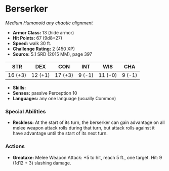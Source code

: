 # Berserker

*Medium* *Humanoid* *any chaotic alignment*

- **Armor Class:** 13 (hide armor)
- **Hit Points:** 67 (9d8+27)
- **Speed:** walk 30 ft.
- **Challenge Rating:** 2 (450 XP)
- **Source:** 5.1 SRD (2015 MM), page 397

| STR | DEX | CON | INT | WIS | CHA |
| --- | --- | --- | --- | --- | --- |
| 16 (+3) | 12 (+1) | 17 (+3) | 9 (-1) | 11 (+0) | 9 (-1) |

- **Skills:** 
- **Senses:** passive Perception 10
- **Languages:** any one language (usually Common)

### Special Abilities

- **Reckless:** At the start of its turn, the berserker can gain advantage on all melee weapon attack rolls during that turn, but attack rolls against it have advantage until the start of its next turn.

### Actions

- **Greataxe:** Melee Weapon Attack: +5 to hit, reach 5 ft., one target. Hit: 9 (1d12 + 3) slashing damage.


